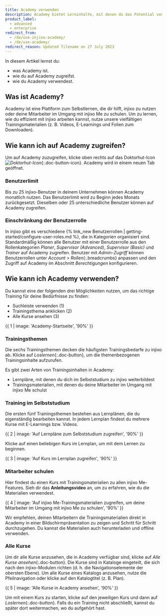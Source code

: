 ```yaml
---
title: Academy verwenden
description: Academy bietet Lerninhalte, mit denen du das Potential von injixo voll ausschöpfen kannst.
product_label:
  - advanced
  - enterprise
redirect_from:
  - /de/use-injixo-academy/
  - /de/use-academy/
redirect_reason: Updated filename on 27 July 2023
---
```


In diesem Artikel lernst du:

- was Academy ist.
- wie du auf Academy zugreifst.
- wie du Academy verwendest.

## Was ist Academy?

Academy ist eine Plattform zum Selbstlernen, die dir hilft, injixo zu nutzen oder deine Mitarbeiter im Umgang mit injixo Me zu schulen. Um zu lernen, wie du effizient mit injixo arbeiten kannst, nutze unsere vielfältigen Trainingsmaterialien (z.&nbsp;B. Videos, E-Learnings und Folien zum Downloaden).

## Wie kann ich auf Academy zugreifen?

Um auf Academy zuzugreifen, klicke oben rechts auf das Doktorhut-Icon _![Doktorhut-Icon](/assets/img/common/academic_cap.png)_{:.doc-button-icon}. Academy wird in einem neuen Tab geöffnet.

### Benutzerlimit

Bis zu 25 injixo-Benutzer in deinem Unternehmen können Academy monatlich nutzen. Das Benutzerlimit wird zu Beginn jedes Monats zurückgesetzt. Dieselben oder 25 unterschiedliche Benutzer können auf Academy zugreifen.

### Einschränkung der Benutzerrolle

In injixo gibt es verschiedene {% link_new Benutzerrollen | getting-started/configure-user-roles.md %}, die in Kategorien organisiert sind. Standardmäßig können alle Benutzer mit einer Benutzerrolle aus den Rollenkategorien _Planer_, _Supervisor (Advanced)_, _Supervisor (Basic)_ und _Trainer_ auf Academy zugreifen. Benutzer mit _Admin-Zugriff_ können Benutzerrollen unter _Account > Rollen_{:.breadcrumbs} anpassen und den Zugriff auf Academy im Abschnitt _Berechtigungen_ konfigurieren.

## Wie kann ich Academy verwenden?

Du kannst eine der folgenden drei Möglichkeiten nutzen, um das richtige Training für deine Bedürfnisse zu finden:

- Suchleiste verwenden (1)
- Trainingsthema anklicken (2)
- Alle Kurse ansehen (3)

{{ 1 | image: 'Academy-Startseite', '90%' }}

### Trainingsthemen

Die sechs Trainingsthemen decken die häufigsten Trainingsbedarfe zu injixo ab. Klicke auf _Loslernen_{:.doc-button}, um die themenbezogenen Trainingsinhalte aufzurufen.

Es gibt zwei Arten von Trainingsinhalten in Academy:

- Lernpläne, mit denen du dich im Selbststudium zu injixo weiterbildest
- Trainingsmaterialien, mit denen du deine Mitarbeiter im Umgang mit injixo Me schulst

### Training im Selbststudium

Die ersten fünf Trainingsthemen bestehen aus Lernplänen, die du eigenständig bearbeiten kannst. In jedem Lernplan findest du mehrere Kurse mit E-Learnings bzw. Videos.

{{ 2 | image: 'Auf Lernpläne zum Selbststudium zugreifen', '90%' }}

Klicke auf einen beliebigen Kurs im Lernplan, um mit dem Lernen zu beginnen.

{{ 3 | image: 'Auf Kurs im Lernplan zugreifen', '90%' }}

### Mitarbeiter schulen

Hier findest du einen Kurs mit Trainingsmaterialien zu allen injixo Me-Features. Sieh dir das **Anleitungsvideo** an, um zu erfahren, wie du die Materialien verwendest.

{{ 4 | image: 'Auf injixo Me-Trainingsmaterialien zugreifen, um deine Mitarbeiter im Umgang mit injixo Me zu schulen', '90%' }}

Wir empfehlen, deinen Mitarbeitern die Trainingsmaterialien direkt in Academy in einer Bildschirmpräsentation zu zeigen und Schritt für Schritt durchzugehen. Du kannst die Materialien auch herunterladen und offline verwenden.

### Alle Kurse

Um dir alle Kurse anzusehen, die in Academy verfügbar sind, klicke auf _Alle Kurse ansehen_{:.doc-button}. Die Kurse sind in Kataloge eingeteilt, die sich nach den injixo-Modulen richten (d.&nbsp;h. die Navigationselemente der obersten Ebene). Um alle Kurse eines Katalogs anzusehen, nutze die Pfeilnavigation oder klicke auf den Katalogtitel (z.&nbsp;B. Plan).

{{ 5 | image: 'Alle Kurse in Academy ansehen', '90%' }}

Um mit einem Kurs zu starten, klicke auf den jeweiligen Kurs und dann auf _Loslernen_{:.doc-button}. Falls du ein Training nicht abschließt, kannst du später dort weitermachen, wo du aufgehört hast.

